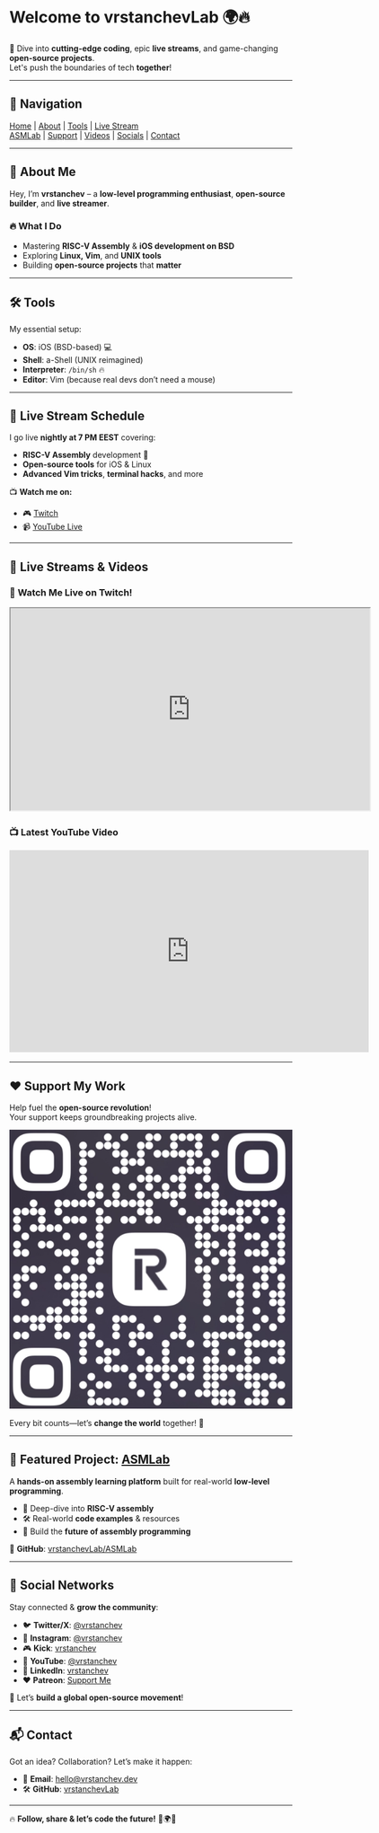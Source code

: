 # Welcome to **vrstanchevLab** 🌍🔥  

🚀 Dive into **cutting-edge coding**, epic **live streams**, and game-changing **open-source projects**.  
Let's push the boundaries of tech **together**!  

---

## 📌 Navigation  
[Home](#welcome-to-vrstanchevlab-) | [About](#about-me-) | [Tools](#tools-) | [Live Stream](#live-stream-schedule-)  
[ASMLab](#featured-project-) | [Support](#support-my-project-) | [Videos](#live-stream--videos-) | [Socials](#social-networks-) | [Contact](#contact-me-)  

---

## 👤 About Me  

Hey, I’m **vrstanchev** – a **low-level programming enthusiast**, **open-source builder**, and **live streamer**.  

### 🔥 What I Do  
- Mastering **RISC-V Assembly** & **iOS development on BSD**  
- Exploring **Linux, Vim**, and **UNIX tools**  
- Building **open-source projects** that **matter**  

---

## 🛠 Tools  

My essential setup:  
- **OS**: iOS (BSD-based) 💻  
- **Shell**: a-Shell (UNIX reimagined)  
- **Interpreter**: `/bin/sh` 🔥  
- **Editor**: Vim (because real devs don’t need a mouse)  

---

## 📅 Live Stream Schedule  

I go live **nightly at 7 PM EEST** covering:  
- **RISC-V Assembly** development 🚀  
- **Open-source tools** for iOS & Linux  
- **Advanced Vim tricks**, **terminal hacks**, and more  

📺 **Watch me on:**  
- 🎮 [Twitch](https://www.twitch.tv/vrstanchev)  
- 📹 [YouTube Live](https://www.youtube.com/@vrstanchev/live)  

---

## 🎥 Live Streams & Videos  

### 🔴 **Watch Me Live on Twitch!**  

<iframe
    src="https://player.twitch.tv/?channel=vrstanchev&muted=true&parent=vrstanchev.dev"
    height="360"
    width="640"
    allowfullscreen>
</iframe>

### 📺 **Latest YouTube Video**  

<iframe
    width="640"
    height="360"
    src="https://www.youtube.com/watch?v=iWKQJDJSvQ0&list=PLNrGHK9O9DcGAivr_fH8Hxe3PMduP7pnN"
    title="YouTube video player"
    frameborder="0"
    allow="accelerometer; autoplay; clipboard-write; encrypted-media; gyroscope; picture-in-picture; web-share"
    referrerpolicy="strict-origin-when-cross-origin"
    allowfullscreen>
</iframe>

---

## ❤️ Support My Work  

Help fuel the **open-source revolution**!  
Your support keeps groundbreaking projects alive.  

![Support QR Code](qr.png)  

Every bit counts—let’s **change the world** together! 🙌  

---

## 🌟 Featured Project: [ASMLab](https://github.com/vrstanchevLab/ASMLab)  

A **hands-on assembly learning platform** built for real-world **low-level programming**.  
- 📖 Deep-dive into **RISC-V assembly**  
- 🛠 Real-world **code examples** & resources  
- 🚀 Build the **future of assembly programming**  

🔗 **GitHub**: [vrstanchevLab/ASMLab](https://github.com/vrstanchevLab/ASMLab)  

---

## 📢 Social Networks  

Stay connected & **grow the community**:  
- 🐦 **Twitter/X**: [@vrstanchev](https://twitter.com/vrstanchev)  
- 📸 **Instagram**: [@vrstanchev](https://www.instagram.com/vrstanchev/)  
- 🎮 **Kick**: [vrstanchev](https://kick.com/vrstanchev)  
- 🎥 **YouTube**: [@vrstanchev](https://www.youtube.com/@vrstanchev)  
- 💼 **LinkedIn**: [vrstanchev](https://www.linkedin.com/in/vrstanchev)  
- ❤️ **Patreon**: [Support Me](https://www.patreon.com/vrstanchev)  

🚀 Let’s **build a global open-source movement**!  

---

## 📬 Contact  

Got an idea? Collaboration? Let’s make it happen:  
- 📧 **Email**: [hello@vrstanchev.dev](mailto:hello@vrstanchev.dev)  
- 🛠 **GitHub**: [vrstanchevLab](https://github.com/vrstanchevLab)  

---

🔥 **Follow, share & let’s code the future!** 🚀🌍🔥
